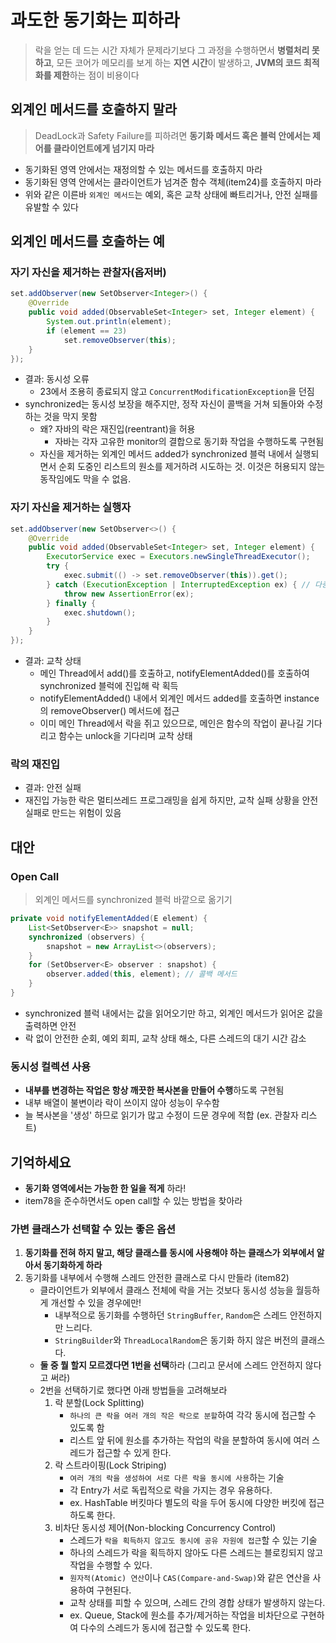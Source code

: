 # 과도한 동기화는 피하라
> 락을 얻는 데 드는 시간 자체가 문제라기보다 그 과정을 수행하면서 **병렬처리 못하고**, 모든 코어가 메모리를 보게 하는 **지연 시간**이 발생하고, **JVM의 코드 최적화를 제한**하는 점이 비용이다

## 외계인 메서드를 호출하지 말라
> DeadLock과 Safety Failure를 피하려면 **동기화 메서드 혹은 블럭 안에서는 제어를 클라이언트에게 넘기지 마라**
- 동기화된 영역 안에서는 재정의할 수 있는 메서드를 호출하지 마라
- 동기화된 영역 안에서는 클라이언트가 넘겨준 함수 객체(item24)를 호출하지 마라
- 위와 같은 이른바 `외계인 메서드`는 예외, 혹은 교착 상태에 빠트리거나, 안전 실패를 유발할 수 있다


## 외계인 메서드를 호출하는 예
### 자기 자신을 제거하는 관찰자(옵저버)
```java
set.addObserver(new SetObserver<Integer>() {
    @Override
    public void added(ObservableSet<Integer> set, Integer element) {
        System.out.println(element);
        if (element == 23)
            set.removeObserver(this);
    }
});
```
- 결과: 동시성 오류
    * 23에서 조용히 종료되지 않고 `ConcurrentModificationException`을 던짐
- synchronized는 동시성 보장을 해주지만, 정작 자신이 콜백을 거쳐 되돌아와 수정하는 것을 막지 못함
    * 왜? 자바의 락은 재진입(reentrant)을 허용
        + 자바는 각자 고유한 monitor의 결합으로 동기화 작업을 수행하도록 구현됨
    * 자신을 제거하는 외계인 메서드 added가 synchronized 블럭 내에서 실행되면서 순회 도중인 리스트의 원소를 제거하려 시도하는 것. 이것은 허용되지 않는 동작임에도 막을 수 없음.

### 자기 자신을 제거하는 실행자
```java
set.addObserver(new SetObserver<>() {
    @Override
    public void added(ObservableSet<Integer> set, Integer element) {
        ExecutorService exec = Executors.newSingleThreadExecutor();
        try {
            exec.submit(() -> set.removeObserver(this)).get();
        } catch (ExecutionException | InterruptedException ex) { // 다중 catch
            throw new AssertionError(ex);
        } finally {
            exec.shutdown();
        }
    }
});
```
- 결과: 교착 상태
    * 메인 Thread에서 add()를 호출하고, notifyElementAdded()를 호출하여 synchronized 블럭에 진입해 락 획득
    * notifyElementAdded() 내에서 외계인 메서드 added를 호출하면 instance의 removeObserver() 메서드에 접근
    * 이미 메인 Thread에서 락을 쥐고 있으므로, 메인은 함수의 작업이 끝나길 기다리고 함수는 unlock을 기다리며 교착 상태

### 락의 재진입
- 결과: 안전 실패
- 재진입 가능한 락은 멀티쓰레드 프로그래밍을 쉽게 하지만, 교착 실패 상황을 안전 실패로 만드는 위험이 있음


## 대안
### Open Call
> 외계인 메서드를 synchronized 블럭 바깥으로 옮기기
```java
private void notifyElementAdded(E element) {
    List<SetObserver<E>> snapshot = null;
    synchronized (observers) {
        snapshot = new ArrayList<>(observers);
    }
    for (SetObserver<E> observer : snapshot) {
        observer.added(this, element); // 콜백 메서드
    }
}
```
- synchronized 블럭 내에서는 값을 읽어오기만 하고, 외계인 메서드가 읽어온 값을 출력하면 안전
- 락 없이 안전한 순회, 예외 회피, 교착 상태 해소, 다른 스레드의 대기 시간 감소

### 동시성 컬렉션 사용
- **내부를 변경하는 작업은 항상 깨끗한 복사본을 만들어 수행**하도록 구현됨
- 내부 배열이 불변이라 락이 쓰이지 않아 성능이 우수함
- 늘 복사본을 '생성' 하므로 읽기가 많고 수정이 드문 경우에 적합 (ex. 관찰자 리스트)


## 기억하세요
- **동기화 영역에서는 가능한 한 일을 적게** 하라!
- item78을 준수하면서도 open call할 수 있는 방법을 찾아라

### 가변 클래스가 선택할 수 있는 좋은 옵션
1. **동기화를 전혀 하지 말고, 해당 클래스를 동시에 사용해야 하는 클래스가 외부에서 알아서 동기화하게 하라**
2. 동기화를 내부에서 수행해 스레드 안전한 클래스로 다시 만들라 (item82)
    * 클라이언트가 외부에서 클래스 전체에 락을 거는 것보다 동시성 성능을 월등하게 개선할 수 있을 경우에만!
        + 내부적으로 동기화를 수행하던 `StringBuffer`, `Random`은 스레드 안전하지만 느리다.
        + `StringBuilder`와 `ThreadLocalRandom`은 동기화 하지 않은 버전의 클래스다.
    * **둘 중 뭘 할지 모르겠다면 1번을 선택**하라 (그리고 문서에 스레드 안전하지 않다고 써라)
    * 2번을 선택하기로 했다면 아래 방법들을 고려해보라
        1. 락 분할(Lock Splitting)
            + `하나의 큰 락을 여러 개의 작은 락으로 분할`하여 각각 동시에 접근할 수 있도록 함
            + 리스트 앞 뒤에 원소를 추가하는 작업의 락을 분할하여 동시에 여러 스레드가 접근할 수 있게 한다.
        2. 락 스트라이핑(Lock Striping)
            + `여러 개의 락을 생성하여 서로 다른 락을 동시에 사용`하는 기술
            + 각 Entry가 서로 독립적으로 락을 가지는 경우 유용하다.
            + ex. HashTable 버킷마다 별도의 락을 두어 동시에 다양한 버킷에 접근하도록 한다.
        3. 비차단 동시성 제어(Non-blocking Concurrency Control)
            + 스레드가 `락을 획득하지 않고도 동시에 공유 자원에 접근`할 수 있는 기술
            + 하나의 스레드가 락을 획득하지 않아도 다른 스레드는 블로킹되지 않고 작업을 수행할 수 있다.
            + `원자적(Atomic) 연산`이나 `CAS(Compare-and-Swap)`와 같은 연산을 사용하여 구현된다.
            + 교착 상태를 피할 수 있으며, 스레드 간의 경합 상태가 발생하지 않는다.
            + ex. Queue, Stack에 원소를 추가/제거하는 작업을 비차단으로 구현하여 다수의 스레드가 동시에 접근할 수 있도록 한다. 